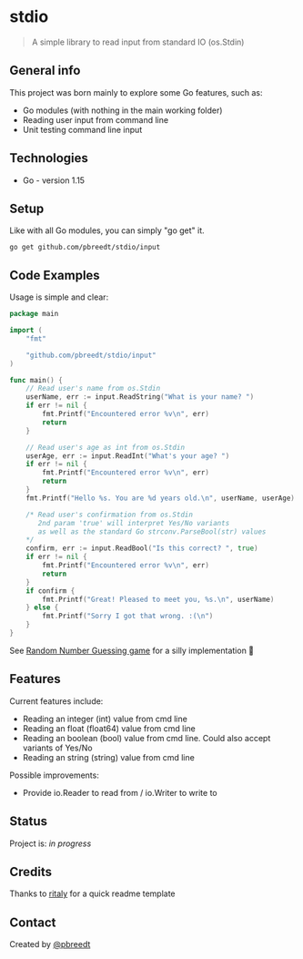 # stdio
> A simple library to read input from standard IO (os.Stdin)

## General info
This project was born mainly to explore some Go features, such as:
- Go modules (with nothing in the main working folder)
- Reading user input from command line
- Unit testing command line input

## Technologies
* Go - version 1.15

## Setup
Like with all Go modules, you can simply "go get" it.

```go get github.com/pbreedt/stdio/input```

## Code Examples
Usage is simple and clear:

```Go
package main

import (
	"fmt"

	"github.com/pbreedt/stdio/input"
)

func main() {
    // Read user's name from os.Stdin
	userName, err := input.ReadString("What is your name? ")
	if err != nil {
		fmt.Printf("Encountered error %v\n", err)
		return
	}

    // Read user's age as int from os.Stdin
	userAge, err := input.ReadInt("What's your age? ")
	if err != nil {
		fmt.Printf("Encountered error %v\n", err)
		return
	}
	fmt.Printf("Hello %s. You are %d years old.\n", userName, userAge)

    /* Read user's confirmation from os.Stdin
	   2nd param 'true' will interpret Yes/No variants
	   as well as the standard Go strconv.ParseBool(str) values
    */
	confirm, err := input.ReadBool("Is this correct? ", true)
	if err != nil {
		fmt.Printf("Encountered error %v\n", err)
		return
	}
	if confirm {
		fmt.Printf("Great! Pleased to meet you, %s.\n", userName)
	} else {
		fmt.Printf("Sorry I got that wrong. :(\n")
	}
}
```

See [Random Number Guessing game](http://github.com/pbreedt/rndnumguess) for a silly implementation 🙂

## Features
Current features include:
* Reading an integer (int) value from cmd line
* Reading an float (float64) value from cmd line
* Reading an boolean (bool) value from cmd line.  Could also accept variants of Yes/No
* Reading an string (string) value from cmd line

Possible improvements:
* Provide io.Reader to read from / io.Writer to write to

## Status
Project is: _in progress_

## Credits
Thanks to [ritaly](https://github.com/ritaly/README-cheatsheet) for a quick readme template

## Contact
Created by [@pbreedt](mailto:petrus.breedt@gmail.com)